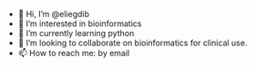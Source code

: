 - 👋 Hi, I’m @eliegdib
- 👀 I’m interested in bioinformatics
- 🌱 I’m currently learning python
- 💞️ I’m looking to collaborate on bioinformatics for clinical use. 
- 📫 How to reach me: by email

<!---
eliegdib/eliegdib is a ✨ special ✨ repository because its `README.md` (this file) appears on your GitHub profile.
You can click the Preview link to take a look at your changes.
--->
